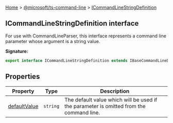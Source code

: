 [Home](./index) &gt; [@microsoft/ts-command-line](./ts-command-line.md) &gt; [ICommandLineStringDefinition](./ts-command-line.icommandlinestringdefinition.md)

## ICommandLineStringDefinition interface

For use with CommandLineParser, this interface represents a command line parameter whose argument is a string value.

<b>Signature:</b>

```typescript
export interface ICommandLineStringDefinition extends IBaseCommandLineDefinitionWithArgument 
```

## Properties

|  Property | Type | Description |
|  --- | --- | --- |
|  [defaultValue](./ts-command-line.icommandlinestringdefinition.defaultvalue.md) | `string` | The default value which will be used if the parameter is omitted from the command line. |

